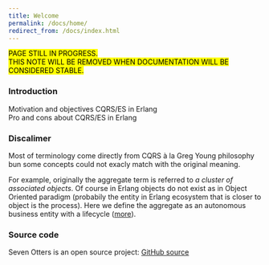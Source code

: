 ```yaml
---
title: Welcome
permalink: /docs/home/
redirect_from: /docs/index.html
---
```


<mark>PAGE STILL IN PROGRESS.<br/>THIS NOTE WILL BE REMOVED WHEN DOCUMENTATION WILL BE CONSIDERED STABLE.</mark>

### Introduction

Motivation and objectives CQRS/ES in Erlang<br/>
Pro and cons about CQRS/ES in Erlang

### Discalimer
Most of terminology come directly from CQRS à la Greg Young philosophy bun some concepts could not exacly match with the original meaning.

For example, originally the aggregate term is referred to *a cluster of associated objects*. Of course in Erlang objects do not exist as in Object Oriented paradigm (probabily the entity in Erlang ecosystem that is closer to object is the process).
Here we define the aggregate as an autonomous business entity with a lifecycle ([more]()).

### Source code
Seven Otters is an open source project: [GitHub source](https://github.com/sevenotters)
